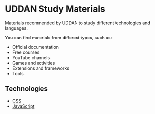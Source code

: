 # UDDAN Study Materials

Materials recommended by UDDAN to study different technologies and languages.

You can find materials from different types, such as:

- Official documentation
- Free courses
- YouTube channels
- Games and activities
- Extensions and frameworks
- Tools

## Technologies

- [CSS](technologies/css.md)
- [JavaScript](technologies/javascript.md)
